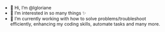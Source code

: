 - 👋 Hi, I’m @lgloriane
- 👀 I’m interested in so many things ✨
- 🌱 I’m currently working with how to solve problems/troubleshoot efficiently, enhancing my coding skills, automate tasks and many more. 


<!---
lgloriane/lgloriane is a ✨ special ✨ repository because its `README.md` (this file) appears on your GitHub profile.
You can click the Preview link to take a look at your changes.
--->
